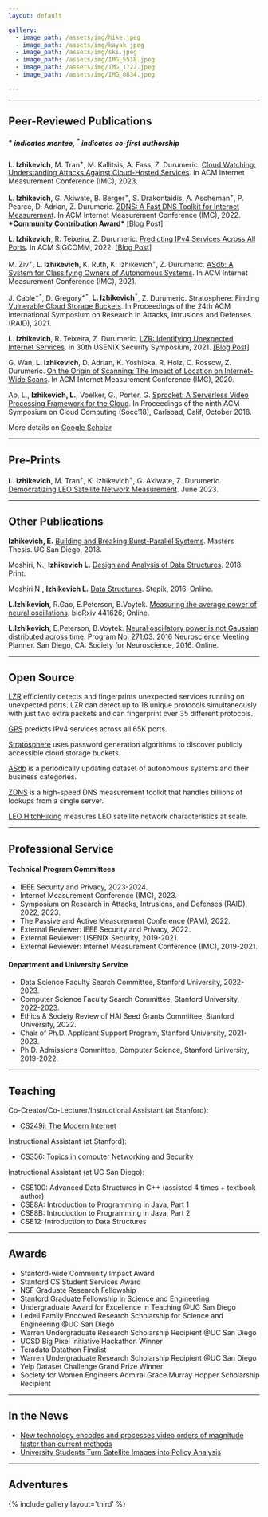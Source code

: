 ```yaml
---
layout: default

gallery:
  - image_path: /assets/img/hike.jpeg
  - image_path: /assets/img/kayak.jpeg
  - image_path: /assets/img/ski.jpeg
  - image_path: /assets/img/IMG_5518.jpeg
  - image_path: /assets/img/IMG_1722.jpeg
  - image_path: /assets/img/IMG_0834.jpeg

---
```


* * *
## Peer-Reviewed Publications 
##### <sup>+</sup> indicates mentee, <sup>*</sup> indicates co-first authorship

**L. Izhikevich**, M. Tran<sup>+</sup>, M. Kallitsis, A. Fass, Z. Durumeric. [Cloud Watching: Understanding Attacks Against Cloud-Hosted Services](). In ACM Internet Measurement Conference (IMC), 2023. 

**L. Izhikevich**, G. Akiwate, B. Berger<sup>+</sup>, S. Drakontaidis, A. Ascheman<sup>+</sup>, P. Pearce, D. Adrian, Z. Durumeric. [ZDNS: A Fast DNS Toolkit for Internet Measurement](/assets/papers/ZDNS.pdf). In ACM Internet Measurement Conference (IMC), 2022. 
**\*Community Contribution Award\*** [[Blog Post]](https://blog.apnic.net/2023/03/22/zdns-a-fast-dns-toolkit-for-internet-measurement/) 

**L. Izhikevich**, R. Teixeira, Z. Durumeric. [Predicting IPv4 Services Across All Ports](/assets/papers/gps.pdf). In ACM SIGCOMM, 2022. [[Blog Post]](https://blog.apnic.net/2022/10/11/predicting-ipv4-services-across-all-ports/)

M. Ziv<sup>+</sup>, **L. Izhikevich**, K. Ruth, K. Izhikevich<sup>+</sup>, Z. Durumeric. [ASdb: A System for Classifying Owners of Autonomous Systems](/assets/papers/ASDB.pdf). In ACM Internet Measurement Conference (IMC), 2021. 

J. Cable<sup>+\*</sup>, D. Gregory<sup>+\*</sup>, **L. Izhikevich<sup>\*</sup>**, Z. Durumeric. [Stratosphere: Finding Vulnerable Cloud Storage Buckets](/assets/papers/stratosphere.pdf). In Proceedings of the 24th ACM International Symposium on Research in Attacks, Intrusions and Defenses (RAID), 2021. 

**L. Izhikevich**, R. Teixeira, Z. Durumeric. [LZR: Identifying Unexpected Internet Services](/assets/papers/lzr.pdf). In 30th USENIX Security Symposium, 2021. [[Blog Post]](https://blog.apnic.net/2021/12/21/identifying-unexpected-internet-services/)

G. Wan, **L. Izhikevich**, D. Adrian, K. Yoshioka, R. Holz, C. Rossow, Z. Durumeric. [On the Origin of Scanning: The Impact of Location on Internet-Wide Scans](/assets/papers/IMC20-OnTheOriginOfScanning.pdf). In ACM Internet Measurement Conference (IMC), 2020. 

Ao, L., **Izhikevich, L.**, Voelker, G., Porter, G. [Sprocket: A Serverless Video Processing Framework for the Cloud](/assets/papers/SOCC18-sprocket.pdf). In Proceedings of the ninth ACM Symposium on Cloud Computing (Socc’18), Carlsbad, Calif, October 2018.

More details on [Google Scholar](https://scholar.google.com/citations?user=jO0eK0AAAAAJ&hl=en)

***
## Pre-Prints
**L. Izhikevich**, M. Tran<sup>+</sup>, K. Izhikevich<sup>+</sup>,  G. Akiwate, Z. Durumeric. [Democratizing LEO Satellite Network Measurement](/assets/papers/LEO-HitchHiking.pdf). June 2023.

* * *
## Other Publications

**Izhikevich, E.** [Building and Breaking Burst-Parallel Systems](https://escholarship.org/content/qt3cn612zr/qt3cn612zr.pdf). Masters Thesis. UC San Diego, 2018. 

Moshiri, N., **Izhikevich L.** [Design and Analysis of Data Structures](https://www.amazon.com/Design-Analysis-Structures-Niema-Moshiri/dp/1981017232). 2018. Print.

Moshiri N., **Izhikevich L.**  [Data Structures](https://stepik.org/course/579/promo). Stepik, 2016. Online.

**L.Izhikevich**, R.Gao, E.Peterson, B.Voytek. [Measuring the average power of neural oscillations](https://www.biorxiv.org/content/biorxiv/early/2018/10/22/441626.full.pdf). bioRxiv 441626; Online.

**L.Izhikevich**, E.Peterson, B.Voytek. [Neural oscillatory power is not Gaussian distributed across time](/assets/papers/SfN16_IzhikevichPosterAbstract.pdf). Program No. 271.03. 2016 Neuroscience Meeting Planner. San Diego, CA: Society for Neuroscience, 2016. Online. 

* * *
## Open Source
[LZR](https://github.com/stanford-esrg/lzr) efficiently detects and fingerprints unexpected services running on unexpected ports. LZR can detect up to 18 unique protocols simultaneously with just two extra packets and can fingerprint over 35 different protocols.

[GPS](https://github.com/stanford-esrg/gps) predicts IPv4 services across all 65K ports.

[Stratosphere](https://github.com/stanford-esrg/stratosphere) uses password generation algorithms to discover publicly accessible cloud storage buckets.

[ASdb](https://asdb.stanford.edu/) is a periodically updating dataset of autonomous systems and their business categories.

[ZDNS](https://github.com/zmap/zdns) is a high-speed DNS measurement toolkit that handles billions of lookups from a single server.

[LEO HitchHiking](https://github.com/stanford-esrg/LEO_HitchHiking) measures LEO satellite network characteristics at scale.

* * *
## Professional Service

#### Technical Program Committees
* IEEE Security and Privacy, 2023-2024.
* Internet Measurement Conference (IMC), 2023.
* Symposium on Research in Attacks, Intrusions, and Defenses (RAID), 2022, 2023.
* The Passive and Active Measurement Conference (PAM), 2022.
* External Reviewer: IEEE Security and Privacy, 2022.
* External Reviewer: USENIX Security, 2019-2021.
* External Reviewer: Internet Measurement Conference (IMC), 2019-2021.

#### Department and University Service
* Data Science Faculty Search Committee, Stanford University, 2022-2023.
* Computer Science Faculty Search Committee, Stanford University, 2022-2023.
* Ethics & Society Review of HAI Seed Grants Committee, Stanford University, 2022.
* Chair of Ph.D. Applicant Support Program, Stanford University, 2021-2023.
* Ph.D. Admissions Committee, Computer Science, Stanford University, 2019-2022.


* * *
## Teaching

Co-Creator/Co-Lecturer/Instructional Assistant (at Stanford):
* [CS249i: The Modern Internet](https://cs249i.stanford.edu)

Instructional Assistant (at Stanford):
* [CS356: Topics in computer Networking and Security](https://cs356.stanford.edu)

Instructional Assistant (at UC San Diego):

* CSE100: Advanced Data Structures in C++ (assisted 4 times + textbook author)
* CSE8A: Introduction to Programming in Java, Part 1
* CSE8B: Introduction to Programming in Java, Part 2
* CSE12: Introduction to Data Structures


* * *
## Awards
* Stanford-wide Community Impact Award
* Stanford CS Student Services Award
* NSF Graduate Research Fellowship 
* Stanford Graduate Fellowship in Science and Engineering
* Undergraduate Award for Excellence in Teaching @UC San Diego
* Ledell Family Endowed Research Scholarship for Science and Engineering @UC San Diego
* Warren Undergraduate Research Scholarship Recipient @UC San Diego
* UCSD Big Pixel Initiative Hackathon Winner
* Teradata Datathon Finalist
* Warren Undergraduate Research Scholarship Recipient @UC San Diego
* Yelp Dataset Challenge Grand Prize Winner
* Society for Women Engineers Admiral Grace Murray Hopper Scholarship Recipient

* * *
## In the News

* [New technology encodes and processes video orders of magnitude faster than current methods](https://www.eurekalert.org/pub_releases/2018-10/uoc--nte102218.php)
* [University Students Turn Satellite Images into Policy Analysis](http://jacobsschool.ucsd.edu/news/news_releases/release.sfe?id=1762)


* * *
## Adventures

{% include gallery layout='third' %}
